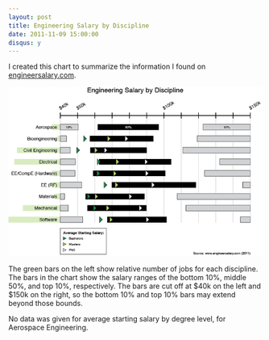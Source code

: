 ```yaml
---
layout: post
title: Engineering Salary by Discipline
date: 2011-11-09 15:00:00
disqus: y
---
```


I created this chart to summarize the information I found on [engineersalary.com](http://engineersalary.com/).

![](/content/EngineerSalary.png)

The green bars on the left show relative number of jobs for each discipline. The bars in the chart show the salary ranges of the bottom 10%, middle 50%, and top 10%, respectively. The bars are cut off at $40k on the left and $150k on the right, so the bottom 10% and top 10% bars may extend beyond those bounds.

No data was given for average starting salary by degree level, for Aerospace Engineering.